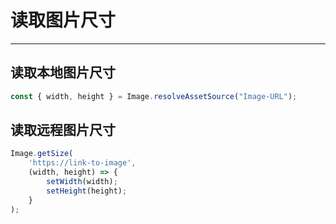 # 读取图片尺寸
***
## 读取本地图片尺寸
```js
const { width, height } = Image.resolveAssetSource("Image-URL");
```

## 读取远程图片尺寸
```js
Image.getSize(
    'https://link-to-image',
    (width, height) => {
        setWidth(width);
        setHeight(height);
    }
);
```